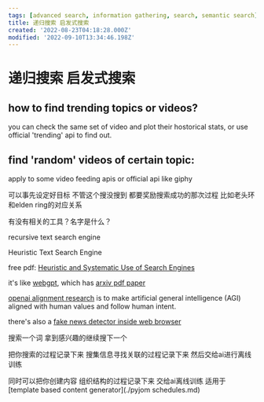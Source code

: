 ```yaml
---
tags: [advanced search, information gathering, search, semantic search]
title: 递归搜索 启发式搜索
created: '2022-08-23T04:18:28.000Z'
modified: '2022-09-10T13:34:46.198Z'
---
```


# 递归搜索 启发式搜索

## how to find trending topics or videos?

you can check the same set of video and plot their hostorical stats, or use official 'trending' api to find out.

## find 'random' videos of certain topic:

apply to some video feeding apis or official api like giphy

可以事先设定好目标 不管这个搜没搜到 都要奖励搜索成功的那次过程 比如老头环和elden ring的对应关系

有没有相关的工具？名字是什么？

recursive text search engine

Heuristic Text Search Engine

free pdf: [Heuristic and Systematic Use of Search Engines](https://academic.oup.com/jcmc/article/12/3/778/4582966?login=false)

it's like [webgpt](https://gpt3demo.com/apps/webgpt), which has [arxiv pdf paper](https://arxiv.org/pdf/2112.09332.pdf)

[openai alignment research](https://openai.com/alignment/) is to make artificial general intelligence (AGI) aligned with human values and follow human intent.

there's also a [fake news detector inside web browser](https://github.com/meghu2791/evaluateNeuralFakenewsDetectors)

搜索一个词 拿到感兴趣的继续搜下一个

把你搜索的过程记录下来 搜集信息寻找关联的过程记录下来 然后交给ai进行离线训练

同时可以把你创建内容 组织结构的过程记录下来 交给ai离线训练 适用于[template based content generator](./pyjom schedules.md)
